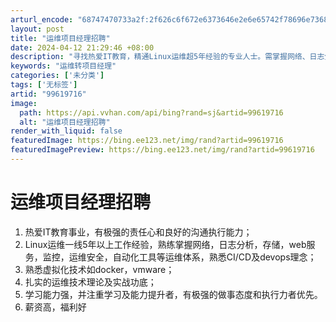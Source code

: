 ```yaml
---
arturl_encode: "68747470733a2f:2f626c6f672e6373646e2e6e65742f78696e7368757a68616e:2f61727469636c652f64657461696c732f3939363139373136"
layout: post
title: "运维项目经理招聘"
date: 2024-04-12 21:29:46 +08:00
description: "寻找热爱IT教育，精通Linux运维超5年经验的专业人士。需掌握网络、日志分析、存储、web服务、监"
keywords: "运维转项目经理"
categories: ['未分类']
tags: ['无标签']
artid: "99619716"
image:
  path: https://api.vvhan.com/api/bing?rand=sj&artid=99619716
  alt: "运维项目经理招聘"
render_with_liquid: false
featuredImage: https://bing.ee123.net/img/rand?artid=99619716
featuredImagePreview: https://bing.ee123.net/img/rand?artid=99619716
---
```


# 运维项目经理招聘

1. 热爱IT教育事业，有极强的责任心和良好的沟通执行能力；
2. Linux运维一线5年以上工作经验，熟练掌握网络，日志分析，存储，web服务，监控，运维安全，自动化工具等运维体系，熟悉CI/CD及devops理念；
3. 熟悉虚拟化技术如docker，vmware；
4. 扎实的运维技术理论及实战功底；
5. 学习能力强，并注重学习及能力提升者，有极强的做事态度和执行力者优先。
6. 薪资高，福利好